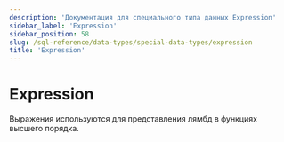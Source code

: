 ```yaml
---
description: 'Документация для специального типа данных Expression'
sidebar_label: 'Expression'
sidebar_position: 58
slug: /sql-reference/data-types/special-data-types/expression
title: 'Expression'
---
```



# Expression

Выражения используются для представления лямбд в функциях высшего порядка.
